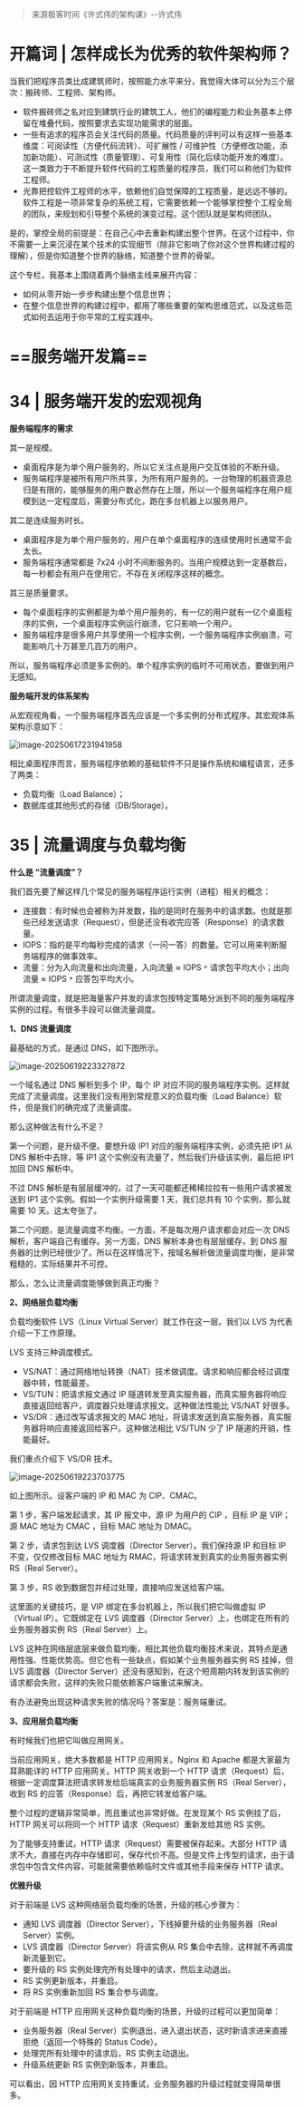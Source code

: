 > 来源极客时间《许式伟的架构课》--许式伟

# 开篇词 | 怎样成长为优秀的软件架构师？

当我们把程序员类比成建筑师时，按照能力水平来分，我觉得大体可以分为三个层次：搬砖师、工程师、架构师。

- 软件搬砖师之名对应到建筑行业的建筑工人，他们的编程能力和业务基本上停留在堆叠代码，按照要求去实现功能需求的层面。
- 一些有追求的程序员会关注代码的质量。代码质量的评判可以有这样一些基本维度：可阅读性（方便代码流转）、可扩展性 / 可维护性（方便修改功能，添加新功能）、可测试性（质量管理）、可复用性（简化后续功能开发的难度）。这一类致力于不断提升软件代码的工程质量的程序员，我们可以称他们为软件工程师。
- 光靠把控软件工程师的水平，依赖他们自觉保障的工程质量，是远远不够的。软件工程是一项非常复杂的系统工程，它需要依赖一个能够掌控整个工程全局的团队，来规划和引导整个系统的演变过程。这个团队就是架构师团队。

是的，掌控全局的前提是：在自己心中去重新构建出整个世界。在这个过程中，你不需要一上来沉浸在某个技术的实现细节（除非它影响了你对这个世界构建过程的理解），但是你知道整个世界的脉络，知道整个世界的骨架。

这个专栏，我基本上围绕着两个脉络主线来展开内容：

- 如何从零开始一步步构建出整个信息世界；
- 在整个信息世界的构建过程中，都用了哪些重要的架构思维范式，以及这些范式如何去运用于你平常的工程实践中。

# ==服务端开发篇==

# 34 | 服务端开发的宏观视角

**服务端程序的需求**

其一是规模。

- 桌面程序是为单个用户服务的，所以它关注点是用户交互体验的不断升级。
- 服务端程序是被所有用户所共享，为所有用户服务的。一台物理的机器资源总归是有限的，能够服务的用户数必然存在上限，所以一个服务端程序在用户规模到达一定程度后，需要分布式化，跑在多台机器上以服务用户。

其二是连续服务时长。

- 桌面程序是为单个用户服务的，用户在单个桌面程序的连续使用时长通常不会太长。
- 服务端程序通常都是 7x24 小时不间断服务的。当用户规模达到一定基数后，每一秒都会有用户在使用它，不存在关闭程序这样的概念。

其三是质量要求。

- 每个桌面程序的实例都是为单个用户服务的，有一亿的用户就有一亿个桌面程序的实例，一个桌面程序实例运行崩溃，它只影响一个用户。
- 服务端程序是很多用户共享使用一个程序实例，一个服务端程序实例崩溃，可能影响几十万甚至几百万的用户。

所以，服务端程序必须是多实例的。单个程序实例的临时不可用状态，要做到用户无感知。

**服务端开发的体系架构**

从宏观视角看，一个服务端程序首先应该是一个多实例的分布式程序。其宏观体系架构示意如下：

![image-20250617231941958](https://technotes.oss-cn-shenzhen.aliyuncs.com/2024/202506172319915.png)

相比桌面程序而言，服务端程序依赖的基础软件不只是操作系统和编程语言，还多了两类：

- 负载均衡（Load Balance）；
- 数据库或其他形式的存储（DB/Storage）。

# 35 | 流量调度与负载均衡

**什么是 “流量调度”？**

我们首先要了解这样几个常见的服务端程序运行实例（进程）相关的概念：

- 连接数：有时候也会被称为并发数，指的是同时在服务中的请求数。也就是那些已经发送请求（Request），但是还没有收完应答（Response）的请求数量。
- IOPS：指的是平均每秒完成的请求（一问一答）的数量。它可以用来判断服务端程序的做事效率。
- 流量：分为入向流量和出向流量，入向流量 ≈ IOPS `*` 请求包平均大小；出向流量 ≈ IOPS `*` 应答包平均大小。

所谓流量调度，就是把海量客户并发的请求包按特定策略分派到不同的服务端程序实例的过程。有很多手段可以做流量调度。

**1、DNS 流量调度**

最基础的方式，是通过 DNS，如下图所示。

![image-20250619223327872](https://technotes.oss-cn-shenzhen.aliyuncs.com/2024/202506192233959.png)

一个域名通过 DNS 解析到多个 IP，每个 IP 对应不同的服务端程序实例。这样就完成了流量调度。这里我们没有用到常规意义的负载均衡（Load Balance）软件，但是我们的确完成了流量调度。

那么这种做法有什么不足？

第一个问题，是升级不便。要想升级 IP1 对应的服务端程序实例，必须先把 IP1 从 DNS 解析中去除，等 IP1 这个实例没有流量了，然后我们升级该实例，最后把 IP1 加回 DNS 解析中。

不过 DNS 解析是有层层缓冲的，过了一天可能都还稀稀拉拉有一些用户请求被发送到 IP1 这个实例。假如一个实例升级需要 1 天，我们总共有 10 个实例，那么就需要 10 天。这太夸张了。

第二个问题，是流量调度不均衡。一方面，不是每次用户请求都会对应一次 DNS 解析，客户端自己有缓存。另一方面，DNS 解析本身也有层层缓存，到 DNS 服务器的比例已经很少了。所以在这样情况下，按域名解析做流量调度均衡，是非常粗糙的，实际结果并不可控。

那么，怎么让流量调度能够做到真正均衡？

**2、网络层负载均衡**

负载均衡软件 LVS（Linux Virtual Server）就工作在这一层。我们以 LVS 为代表介绍一下工作原理。

LVS 支持三种调度模式。

- VS/NAT：通过网络地址转换（NAT）技术做调度。请求和响应都会经过调度器中转，性能最差。
- VS/TUN：把请求报文通过 IP 隧道转发至真实服务器，而真实服务器将响应直接返回给客户，调度器只处理请求报文。这种做法性能比 VS/NAT 好很多。
- VS/DR：通过改写请求报文的 MAC 地址，将请求发送到真实服务器，真实服务器将响应直接返回给客户。这种做法相比 VS/TUN 少了 IP 隧道的开销，性能最好。

我们重点介绍下 VS/DR 技术。

![image-20250619223703775](https://technotes.oss-cn-shenzhen.aliyuncs.com/2024/202506192237819.png)

如上图所示。设客户端的 IP 和 MAC 为 CIP、CMAC。

第 1 步，客户端发起请求，其 IP 报文中，源 IP 为用户的 CIP ，目标 IP 是 VIP；源 MAC 地址为 CMAC ，目标 MAC 地址为 DMAC。

第 2 步，请求包到达 LVS 调度器（Director Server）。我们保持源 IP 和目标 IP 不变，仅仅修改目标 MAC 地址为 RMAC，将请求转发到真实的业务服务器实例 RS（Real Server）。

第 3 步，RS 收到数据包并经过处理，直接响应发送给客户端。

这里面的关键技巧，是 VIP 绑定在多台机器上，所以我们把它叫做虚拟 IP（Virtual IP）。它既绑定在 LVS 调度器（Director Server）上，也绑定在所有的业务服务器实例 RS（Real Server）上。

LVS 这种在网络层底层来做负载均衡，相比其他负载均衡技术来说，其特点是通用性强、性能优势高。但它也有一些缺点，假如某个业务服务器实例 RS 挂掉，但 LVS 调度器（Director Server）还没有感知到，在这个短周期内转发到该实例的请求都会失败，这样的失败只能依赖客户端重试来解决。

有办法避免出现这种请求失败的情况吗？答案是：服务端重试。

**3、应用层负载均衡**

有时候我们也把它叫做应用网关。

当前应用网关，绝大多数都是 HTTP 应用网关。Nginx 和 Apache 都是大家最为耳熟能详的 HTTP 应用网关。HTTP 网关收到一个 HTTP 请求（Request）后，根据一定调度算法把请求转发给后端真实的业务服务器实例 RS（Real Server），收到 RS 的应答（Response）后，再把它转发给客户端。

整个过程的逻辑非常简单，而且重试也非常好做。在发现某个 RS 实例挂了后，HTTP 网关可以将同一个 HTTP 请求（Request）重新发给其他 RS 实例。

为了能够支持重试，HTTP 请求（Request）需要被保存起来。大部分 HTTP 请求不大，直接在内存中存储即可，保存代价不高。但是文件上传型的请求，由于请求包中包含文件内容，可能就需要依赖临时文件或其他手段来保存 HTTP 请求。

**优雅升级**

对于前端是 LVS 这种网络层负载均衡的场景，升级的核心步骤为：

- 通知 LVS 调度器（Director Server），下线掉要升级的业务服务器（Real Server）实例。
- LVS 调度器（Director Server）将该实例从 RS 集合中去除，这样就不再调度新流量到它。
- 要升级的 RS 实例处理完所有处理中的请求，然后主动退出。
- RS 实例更新版本，并重启。
- 将 RS 实例重新加回 RS 集合参与调度。

对于前端是 HTTP 应用网关这种负载均衡的场景，升级的过程可以更加简单：

- 业务服务器（Real Server）实例退出，进入退出状态，这时新请求进来直接拒绝（返回一个特殊的 Status Code）。
- 处理完所有处理中的请求后，RS 实例主动退出。
- 升级系统更新 RS 实例到新版本，并重启。

可以看出，因 HTTP 应用网关支持重试，业务服务器的升级过程就变得简单很多。












